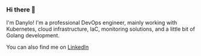 ### Hi there 👋

I'm Danylo!
I'm a professional DevOps engineer, mainly working with Kubernetes, cloud infrastructure, IaC, monitoring solutions, and a little bit of Golang development.

You can also find me on [LinkedIn](https://www.linkedin.com/in/danylo-savchenko-829b8b29a/)

<!--
**testisnullus/testisnullus** is a ✨ _special_ ✨ repository because its `README.md` (this file) appears on your GitHub profile.

Here are some ideas to get you started:

- 🔭 I’m currently working on ...
- 🌱 I’m currently learning ...
- 👯 I’m looking to collaborate on ...
- 🤔 I’m looking for help with ...
- 💬 Ask me about ...
- 📫 How to reach me: ...
- 😄 Pronouns: ...
- ⚡ Fun fact: ...
-->

